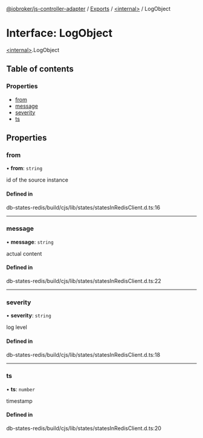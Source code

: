 [@iobroker/js-controller-adapter](../README.md) / [Exports](../modules.md) / [\<internal\>](../modules/internal_.md) / LogObject

# Interface: LogObject

[\<internal\>](../modules/internal_.md).LogObject

## Table of contents

### Properties

- [from](internal_.LogObject.md#from)
- [message](internal_.LogObject.md#message)
- [severity](internal_.LogObject.md#severity)
- [ts](internal_.LogObject.md#ts)

## Properties

### from

• **from**: `string`

id of the source instance

#### Defined in

db-states-redis/build/cjs/lib/states/statesInRedisClient.d.ts:16

___

### message

• **message**: `string`

actual content

#### Defined in

db-states-redis/build/cjs/lib/states/statesInRedisClient.d.ts:22

___

### severity

• **severity**: `string`

log level

#### Defined in

db-states-redis/build/cjs/lib/states/statesInRedisClient.d.ts:18

___

### ts

• **ts**: `number`

timestamp

#### Defined in

db-states-redis/build/cjs/lib/states/statesInRedisClient.d.ts:20

